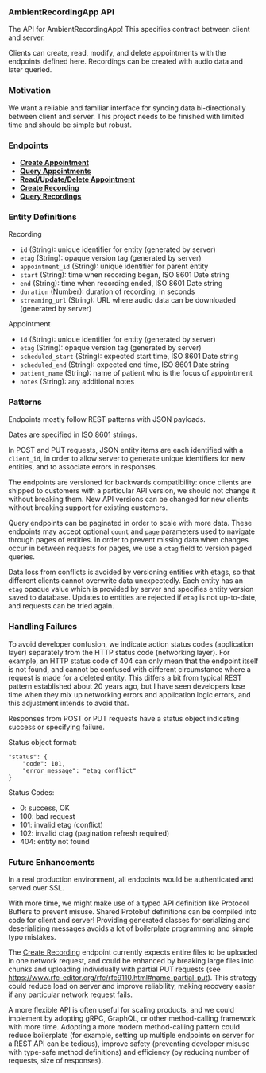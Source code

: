 ### AmbientRecordingApp API

The API for AmbientRecordingApp! This specifies contract between client and server.

Clients can create, read, modify, and delete appointments with the endpoints defined here. Recordings can be created with audio data and later queried.

### Motivation

We want a reliable and familiar interface for syncing data bi-directionally between client and server. This project needs to be finished with limited time and should be simple but robust.

### Endpoints

* [**Create Appointment**](./appointments-create.md)
* [**Query Appointments**](./appointments-query.md)
* [**Read/Update/Delete Appointment**](./appointment-action.md)
* [**Create Recording**](./recordings-create.md)
* [**Query Recordings**](./recordings-query.md)

### Entity Definitions

Recording
- `id` (String): unique identifier for entity (generated by server)
- `etag` (String): opaque version tag (generated by server)
- `appointment_id` (String): unique identifier for parent entity
- `start` (String): time when recording began, ISO 8601 Date string
- `end` (String): time when recording ended, ISO 8601 Date string
- `duration` (Number): duration of recording, in seconds
- `streaming_url` (String): URL where audio data can be downloaded (generated by server)

Appointment
- `id` (String): unique identifier for entity (generated by server)
- `etag` (String): opaque version tag (generated by server)
- `scheduled_start` (String): expected start time, ISO 8601 Date string
- `scheduled_end` (String): expected end time, ISO 8601 Date string
- `patient_name` (String): name of patient who is the focus of appointment
- `notes` (String): any additional notes

### Patterns

Endpoints mostly follow REST patterns with JSON payloads.

Dates are specified in [ISO 8601](http://en.wikipedia.org/wiki/ISO_8601) strings.

In POST and PUT requests, JSON entity items are each identified with a `client_id`, in order to allow server to generate unique identifiers for new entities, and to associate errors in responses.

The endpoints are versioned for backwards compatibility: once clients are shipped to customers with a particular API version, we should not change it without breaking them. New API versions can be changed for new clients without breaking support for existing customers.

Query endpoints can be paginated in order to scale with more data. These endpoints may accept optional `count` and `page` parameters used to navigate through pages of entities. In order to prevent missing data when changes occur in between requests for pages, we use a `ctag` field to version paged queries.

Data loss from conflicts is avoided by versioning entities with etags, so that different clients cannot overwrite data unexpectedly. Each entity has an `etag` opaque value which is provided by server and specifies entity version saved to database. Updates to entities are rejected if `etag` is not up-to-date, and requests can be tried again.

### Handling Failures

To avoid developer confusion, we indicate action status codes (application layer) separately from the HTTP status code (networking layer). For example, an HTTP status code of 404 can only mean that the endpoint itself is not found, and cannot be confused with different circumstance where a request is made for a deleted entity. This differs a bit from typical REST pattern established about 20 years ago, but I have seen developers lose time when they mix up networking errors and application logic errors, and this adjustment intends to avoid that.

Responses from POST or PUT requests have a status object indicating success or specifying failure.

Status object format:
```
"status": {
    "code": 101,
    "error_message": "etag conflict"
}
```

Status Codes:
- 0: success, OK
- 100: bad request
- 101: invalid etag (conflict)
- 102: invalid ctag (pagination refresh required)
- 404: entity not found

### Future Enhancements

In a real production environment, all endpoints would be authenticated and served over SSL.

With more time, we might make use of a typed API definition like Protocol Buffers to prevent misuse. Shared Protobuf definitions can be compiled into code for client and server! Providing generated classes for serializing and deserializing messages avoids a lot of boilerplate programming and simple typo mistakes.

The [Create Recording](./recordings-create.md) endpoint currently expects entire files to be uploaded in one network request, and could be enhanced by breaking large files into chunks and uploading individually with partial PUT requests (see https://www.rfc-editor.org/rfc/rfc9110.html#name-partial-put). This strategy could reduce load on server and improve reliability, making recovery easier if any particular network request fails.

A more flexible API is often useful for scaling products, and we could implement by adopting gRPC, GraphQL, or other method-calling framework with more time. Adopting a more modern method-calling pattern could reduce boilerplate (for example, setting up multiple endpoints on server for a REST API can be tedious), improve safety (preventing developer misuse with type-safe method definitions) and efficiency (by reducing number of requests, size of responses).
